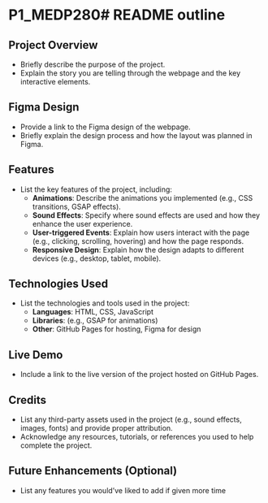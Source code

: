# P1_MEDP280# README outline

## **Project Overview**

- Briefly describe the purpose of the project.
- Explain the story you are telling through the webpage and the key interactive elements.

## **Figma Design**

- Provide a link to the Figma design of the webpage.
- Briefly explain the design process and how the layout was planned in Figma.

## **Features**

- List the key features of the project, including:
    - **Animations**: Describe the animations you implemented (e.g., CSS transitions, GSAP effects).
    - **Sound Effects**: Specify where sound effects are used and how they enhance the user experience.
    - **User-triggered Events**: Explain how users interact with the page (e.g., clicking, scrolling, hovering) and how the page responds.
    - **Responsive Design**: Explain how the design adapts to different devices (e.g., desktop, tablet, mobile).

## **Technologies Used**

- List the technologies and tools used in the project:
    - **Languages**: HTML, CSS, JavaScript
    - **Libraries**: (e.g., GSAP for animations)
    - **Other**: GitHub Pages for hosting, Figma for design

## **Live Demo**

- Include a link to the live version of the project hosted on GitHub Pages.

## **Credits**

- List any third-party assets used in the project (e.g., sound effects, images, fonts) and provide proper attribution.
- Acknowledge any resources, tutorials, or references you used to help complete the project.

## **Future Enhancements (Optional)**

- List any features you would’ve liked to add if given more time